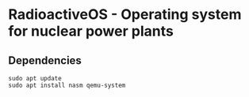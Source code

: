 # RadioactiveOS - Operating system for nuclear power plants
## Dependencies
```
sudo apt update
sudo apt install nasm qemu-system
```
